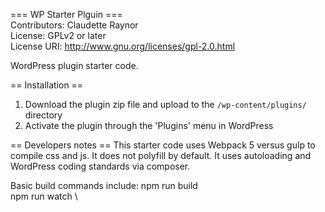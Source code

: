 === WP Starter Plguin === \
Contributors: Claudette Raynor \
License: GPLv2 or later \
License URI: http://www.gnu.org/licenses/gpl-2.0.html

WordPress plugin starter code.

== Installation ==

1. Download the plugin zip file and upload to the `/wp-content/plugins/` directory
2. Activate the plugin through the 'Plugins' menu in WordPress

== Developers notes ==
This starter code uses Webpack 5 versus gulp to compile css and js. It does not polyfill by default. It uses autoloading and WordPress coding standards via composer.

Basic build commands include: 
npm run build \
npm run watch \
